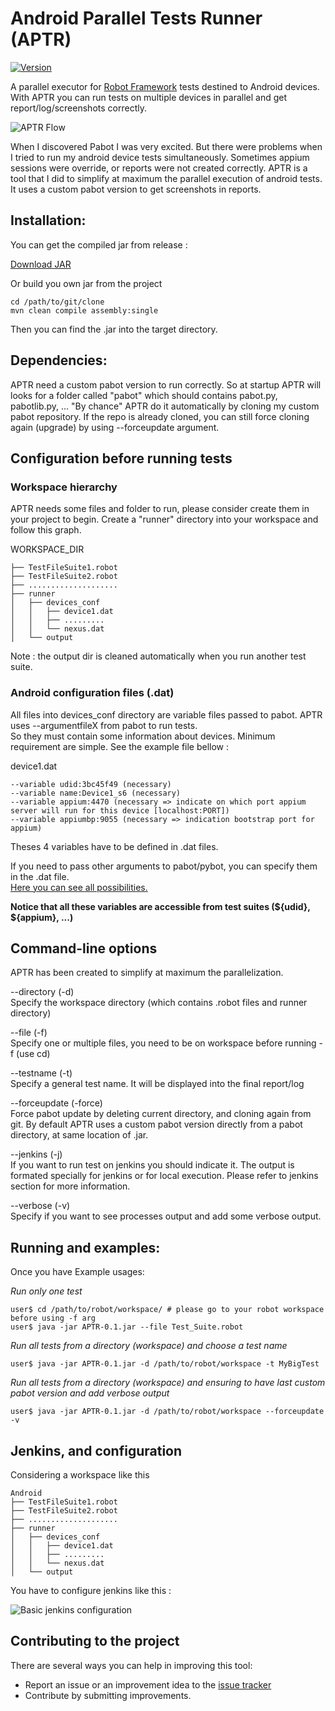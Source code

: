 # Android Parallel Tests Runner (APTR)
 
[![Version](https://img.shields.io/badge/version-0.1.1-brightgreen.svg)](https://pypi.python.org/pypi/robotframework-pabot)

A parallel executor for [Robot Framework](http://www.robotframework.org) tests destined to Android devices. With APTR you can run tests on multiple devices in parallel and get report/log/screenshots correctly. 

![APTR Flow](https://i.imgur.com/oSFC74Z.jpg)

When I discovered Pabot I was very excited. But there were problems when I tried to run my android device tests simultaneously. Sometimes appium sessions were override, or reports were not created correctly.
APTR is a tool that I did to simplify at maximum the parallel execution of android tests. It uses a custom pabot version to get screenshots in reports.


## Installation:

You can get the compiled jar from release : 

[Download JAR](https://github.com/bastienjalbert/aptr/releases/tag/v0.1)
    
Or build you own jar from the project

    cd /path/to/git/clone
    mvn clean compile assembly:single

Then you can find the .jar into the target directory.

## Dependencies:

APTR need a custom pabot version to run correctly. So at startup APTR will looks for a folder called "pabot"
which should contains pabot.py, pabotlib.py, ... "By chance" APTR do it automatically by cloning
my custom pabot repository. 
If the repo is already cloned, you can still force cloning again (upgrade) by using --forceupdate argument.
 

## Configuration before running tests

### Workspace hierarchy

APTR needs some files and folder to run, please consider create them in your project to begin.
Create a "runner" directory into your workspace and follow this graph.

WORKSPACE_DIR

    ├── TestFileSuite1.robot  
    ├── TestFileSuite2.robot  
    ├── ....................  
    ├── runner   
    │   ├── devices_conf  
    │   │   ├── device1.dat  
    │   │   ├── .........     
    │   │   └── nexus.dat  
    │   └── output  

Note : the output dir is cleaned automatically when you run another test suite.


### Android configuration files (.dat)

All files into devices_conf directory are variable files passed to pabot. APTR uses --argumentfileX from pabot to run tests.  
So they must contain some information about devices. Minimum requirement are simple. See the example file bellow :

device1.dat

    --variable udid:3bc45f49 (necessary)   
    --variable name:Device1_s6 (necessary)  
    --variable appium:4470 (necessary => indicate on which port appium server will run for this device [localhost:PORT])  
    --variable appiumbp:9055 (necessary => indication bootstrap port for appium) 


Theses 4 variables have to be defined in .dat files.

If you need to pass other arguments to pabot/pybot, you can specify them in the .dat file.  
[Here you can see all possibilities.](http://robotframework.org/robotframework/latest/RobotFrameworkUserGuide.html#argument-files)

**Notice that all these variables are accessible from test suites (${udid}, ${appium}, ...)**

## Command-line options

APTR has been created to simplify at maximum the parallelization. 

--directory (-d)     
  Specify the workspace directory (which contains .robot files and runner directory)

--file (-f)    
  Specify one or multiple files, you need to be on workspace before running -f    (use cd)
  
--testname (-t)   
  Specify a general test name. It will be displayed into the final report/log   

--forceupdate (-force)   
  Force pabot update by deleting current directory, and cloning again from git. By default APTR uses a custom pabot version directly from a pabot directory, at same location of .jar.   
  
--jenkins (-j)   
  If you want to run test on jenkins you should indicate it. The output is formated specially for jenkins or for local execution. Please refer to jenkins section for more information.   
  
--verbose (-v)   
  Specify if you want to see processes output and add some verbose output.   

## Running and examples:

Once you have 
Example usages:

*Run only one test*  

    user$ cd /path/to/robot/workspace/ # please go to your robot workspace before using -f arg
    user$ java -jar APTR-0.1.jar --file Test_Suite.robot

*Run all tests from a directory (workspace) and choose a test name*

    user$ java -jar APTR-0.1.jar -d /path/to/robot/workspace -t MyBigTest

*Run all tests from a directory (workspace) and ensuring to have last custom pabot version and add verbose output*

    user$ java -jar APTR-0.1.jar -d /path/to/robot/workspace --forceupdate -v
 
## Jenkins, and configuration

Considering a workspace like this 

    Android
    ├── TestFileSuite1.robot  
    ├── TestFileSuite2.robot  
    ├── ....................  
    ├── runner   
    │   ├── devices_conf  
    │   │   ├── device1.dat  
    │   │   ├── .........     
    │   │   └── nexus.dat  
    │   └── output  

You have to configure jenkins like this :  

![Basic jenkins configuration](https://i.imgur.com/TXoNSgH.png)

## Contributing to the project

There are several ways you can help in improving this tool:

   - Report an issue or an improvement idea to the [issue tracker](https://github.com/bastienjalbert/aptr/issues)  
   - Contribute by submitting improvements.
